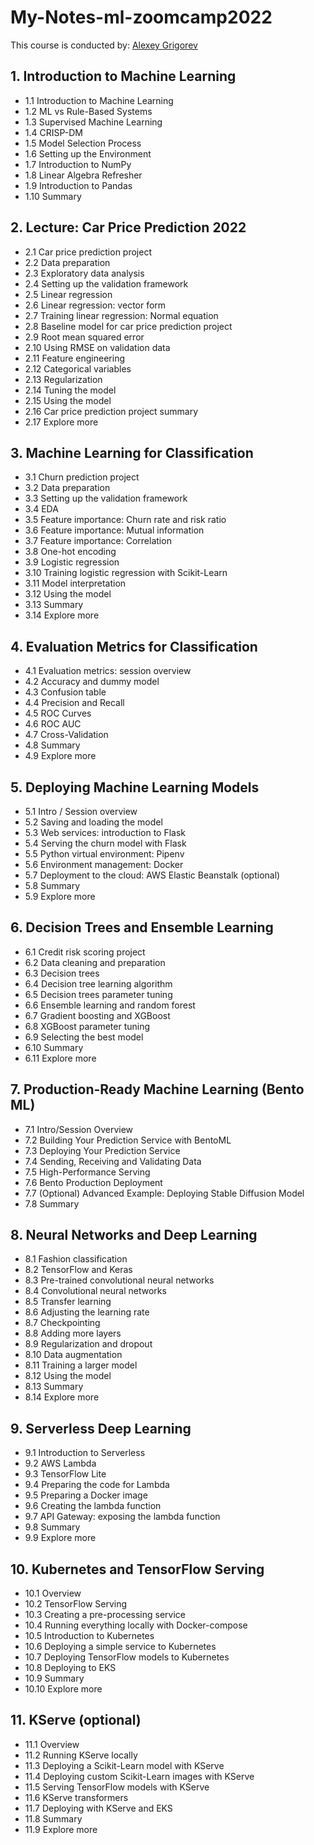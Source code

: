 # My-Notes-ml-zoomcamp2022
This course is conducted by: [Alexey Grigorev](https://bit.ly/3BxeAoB)

## 1. Introduction to Machine Learning
* 1.1 Introduction to Machine Learning
* 1.2 ML vs Rule-Based Systems
* 1.3 Supervised Machine Learning
* 1.4 CRISP-DM
* 1.5 Model Selection Process
* 1.6 Setting up the Environment
* 1.7 Introduction to NumPy
* 1.8 Linear Algebra Refresher
* 1.9 Introduction to Pandas
* 1.10 Summary

## 2. Lecture: Car Price Prediction 2022
* 2.1 Car price prediction project
* 2.2 Data preparation
* 2.3 Exploratory data analysis
* 2.4 Setting up the validation framework
* 2.5 Linear regression
* 2.6 Linear regression: vector form
* 2.7 Training linear regression: Normal equation
* 2.8 Baseline model for car price prediction project
* 2.9 Root mean squared error
* 2.10 Using RMSE on validation data
* 2.11 Feature engineering
* 2.12 Categorical variables
* 2.13 Regularization
* 2.14 Tuning the model
* 2.15 Using the model
* 2.16 Car price prediction project summary
* 2.17 Explore more

## 3. Machine Learning for Classification
* 3.1 Churn prediction project
* 3.2 Data preparation
* 3.3 Setting up the validation framework
* 3.4 EDA
* 3.5 Feature importance: Churn rate and risk ratio
* 3.6 Feature importance: Mutual information
* 3.7 Feature importance: Correlation
* 3.8 One-hot encoding
* 3.9 Logistic regression
* 3.10 Training logistic regression with Scikit-Learn
* 3.11 Model interpretation
* 3.12 Using the model
* 3.13 Summary
* 3.14 Explore more

## 4. Evaluation Metrics for Classification
* 4.1 Evaluation metrics: session overview
* 4.2 Accuracy and dummy model
* 4.3 Confusion table
* 4.4 Precision and Recall
* 4.5 ROC Curves
* 4.6 ROC AUC
* 4.7 Cross-Validation
* 4.8 Summary
* 4.9 Explore more

## 5. Deploying Machine Learning Models
* 5.1 Intro / Session overview
* 5.2 Saving and loading the model
* 5.3 Web services: introduction to Flask
* 5.4 Serving the churn model with Flask
* 5.5 Python virtual environment: Pipenv
* 5.6 Environment management: Docker
* 5.7 Deployment to the cloud: AWS Elastic Beanstalk (optional)
* 5.8 Summary
* 5.9 Explore more

## 6. Decision Trees and Ensemble Learning
* 6.1 Credit risk scoring project
* 6.2 Data cleaning and preparation
* 6.3 Decision trees
* 6.4 Decision tree learning algorithm
* 6.5 Decision trees parameter tuning
* 6.6 Ensemble learning and random forest
* 6.7 Gradient boosting and XGBoost
* 6.8 XGBoost parameter tuning
* 6.9 Selecting the best model
* 6.10 Summary
* 6.11 Explore more

## 7. Production-Ready Machine Learning (Bento ML)
* 7.1 Intro/Session Overview
* 7.2 Building Your Prediction Service with BentoML
* 7.3 Deploying Your Prediction Service
* 7.4 Sending, Receiving and Validating Data
* 7.5 High-Performance Serving
* 7.6 Bento Production Deployment
* 7.7 (Optional) Advanced Example: Deploying Stable Diffusion Model
* 7.8 Summary

## 8. Neural Networks and Deep Learning
* 8.1 Fashion classification
* 8.2 TensorFlow and Keras
* 8.3 Pre-trained convolutional neural networks
* 8.4 Convolutional neural networks
* 8.5 Transfer learning
* 8.6 Adjusting the learning rate
* 8.7 Checkpointing
* 8.8 Adding more layers
* 8.9 Regularization and dropout
* 8.10 Data augmentation
* 8.11 Training a larger model
* 8.12 Using the model
* 8.13 Summary
* 8.14 Explore more

## 9. Serverless Deep Learning
* 9.1 Introduction to Serverless
* 9.2 AWS Lambda
* 9.3 TensorFlow Lite
* 9.4 Preparing the code for Lambda
* 9.5 Preparing a Docker image
* 9.6 Creating the lambda function
* 9.7 API Gateway: exposing the lambda function
* 9.8 Summary
* 9.9 Explore more

## 10. Kubernetes and TensorFlow Serving
* 10.1 Overview
* 10.2 TensorFlow Serving
* 10.3 Creating a pre-processing service
* 10.4 Running everything locally with Docker-compose
* 10.5 Introduction to Kubernetes
* 10.6 Deploying a simple service to Kubernetes
* 10.7 Deploying TensorFlow models to Kubernetes
* 10.8 Deploying to EKS
* 10.9 Summary
* 10.10 Explore more

## 11. KServe (optional)
* 11.1 Overview
* 11.2 Running KServe locally
* 11.3 Deploying a Scikit-Learn model with KServe
* 11.4 Deploying custom Scikit-Learn images with KServe
* 11.5 Serving TensorFlow models with KServe
* 11.6 KServe transformers
* 11.7 Deploying with KServe and EKS
* 11.8 Summary
* 11.9 Explore more

